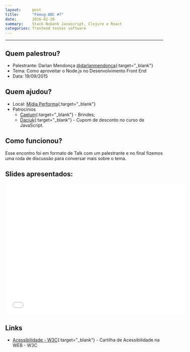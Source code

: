 ```yaml
---
layout:     post
title:      "Femug-ABC #7"
date:       2016-02-20
summary:    Stack Nubank Javascript, Clojure e React
categories: frontend testes software
---
```

---
## Quem palestrou?
* Palestrante: Darlan Mendonça [@darlanmendonca](https://twitter.com/darlanmendonca){:target="_blank"}
* Tema: Como aproveitar o Node.js no Desenvolvimento Front End
* Data: 19/09/2015

## Quem ajudou?
* Local: [Mídia Performa](http://www.midiaperforma.com.br/){:target="_blank"}
* Patrocínios
    * [Caelum](http://www.caelum.com.br/){:target="_blank"} - Brindes;
    * [Daciuk](http://blog.da2k.com.br/cursos/){:target="_blank"} - Cupom de desconto no curso de JavaScript.

## Como funcionou?

Esse encontro foi em formato de Talk com um palestrante e no final fizemos uma roda de discussão para conversar mais sobre o tema.

## Slides apresentados:

<iframe src="//slides.com/darlanmendonca/deck/embed" width="576" height="420" scrolling="no" frameborder="0" webkitallowfullscreen mozallowfullscreen allowfullscreen></iframe>

## Links 
* [Acessibilidade - W3C](http://acessibilidade.w3c.br/cartilha/fasciculo1/){:target="_blank"} - Cartilha de Acessibilidade na WEB - W3C